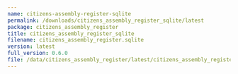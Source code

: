 ```yaml
---
name: citizens-assembly-register-sqlite
permalink: /downloads/citizens_assembly_register_sqlite/latest
package: citizens_assembly_register
title: citizens_assembly_register_sqlite
filename: citizens_assembly_register.sqlite
version: latest
full_version: 0.6.0
file: /data/citizens_assembly_register/latest/citizens_assembly_register.sqlite
---
```

